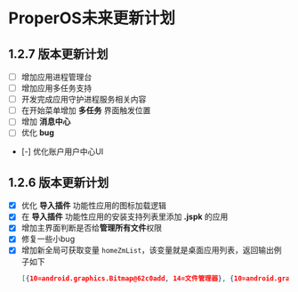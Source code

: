 # ProperOS未来更新计划

## **1.2.7** 版本更新计划
- [ ] 增加应用进程管理台
- [ ] 增加应用多任务支持
- [ ] 开发完成应用守护进程服务相关内容
- [ ] 在开始菜单增加 **多任务** 界面触发位置
- [ ] 增加 **消息中心**
- [ ] 优化 **bug**
- [-] 优化账户用户中心UI

## **1.2.6** 版本更新计划
- [x] 优化 **导入插件** 功能性应用的图标加载逻辑
- [x] 在 **导入插件** 功能性应用的安装支持列表里添加 **.jspk** 的应用
- [x] 增加主界面判断是否给**管理所有文件**权限
- [x] 修复一些小bug
- [x] 增加新全局可获取变量 `homeZmList`，该变量就是桌面应用列表，返回输出例子如下
  ```json
  [{10=android.graphics.Bitmap@62c0add, 14=文件管理器}, {10=android.graphics.Bitmap@e71538, 14=设置壁纸}, {10=android.graphics.Bitmap@e558f98, 14=Cdifit}, {10=android.graphics.Bitmap@6a22e41, 14=计算器}, {10=android.graphics.Bitmap@fa6f53b, 14=B站视频播放}, {10=android.graphics.Bitmap@ca94e22, 14=视频播放器}, {10=android.graphics.Bitmap@791a99c, 14=设置}, {10=android.graphics.Bitmap@5811946, 14=FoxCM}, {10=null, 14=音乐分享}, {10=android.graphics.Bitmap@511bb2a, 14=Terminal}, {10=android.graphics.Bitmap@2f1fff7, 14=HASH获取工具.jush}, {10=android.graphics.Bitmap@ac204c9, 14=ProperOS应用市场}, {10=android.graphics.Bitmap@32130b, 14=导入插件}, {10=android.graphics.Bitmap@5c05f3d, 14=青柠起始页}, {19=2972d237-8aca-4ddd-b86a-fbd9433fc5d0, 10=android.graphics.Bitmap@571d4fb, 14=TactiWeb}]
  ```